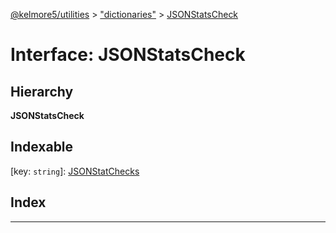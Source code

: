 [@kelmore5/utilities](../README.md) > ["dictionaries"](../modules/_dictionaries_.md) > [JSONStatsCheck](../interfaces/_dictionaries_.jsonstatscheck.md)

# Interface: JSONStatsCheck

## Hierarchy

**JSONStatsCheck**

## Indexable

\[key: `string`\]:&nbsp;[JSONStatChecks](_dictionaries_.jsonstatchecks.md)
## Index

---

